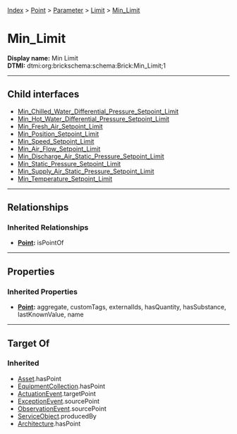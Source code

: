 [Index](../../../../index.md) > [Point](../../../Point.md) > [Parameter](../../Parameter.md) > [Limit](../Limit.md) > [Min_Limit](#)
# Min_Limit

**Display name:** Min Limit<br />
**DTMI:** dtmi:org:brickschema:schema:Brick:Min_Limit;1

---

## Child interfaces
* [Min_Chilled_Water_Differential_Pressure_Setpoint_Limit](Min_Chilled_Water_Differential_Pressure_Setpoint_Limit.md)
* [Min_Hot_Water_Differential_Pressure_Setpoint_Limit](Min_Hot_Water_Differential_Pressure_Setpoint_Limit.md)
* [Min_Fresh_Air_Setpoint_Limit](Min_Fresh_Air_Setpoint_Limit.md)
* [Min_Position_Setpoint_Limit](../Position_Limit/Min_Position_Setpoint_Limit.md)
* [Min_Speed_Setpoint_Limit](../Speed_Setpoint_Limit/Min_Speed_Setpoint_Limit.md)
* [Min_Air_Flow_Setpoint_Limit](Min_Air_Flow_Setpoint_Limit/Min_Air_Flow_Setpoint_Limit.md)
* [Min_Discharge_Air_Static_Pressure_Setpoint_Limit](../Static_Pressure_Setpoint_Limit/Min_Static_Pressure_Setpoint_Limit/Min_Discharge_Air_Static_Pressure_Setpoint_Limit.md)
* [Min_Static_Pressure_Setpoint_Limit](../Static_Pressure_Setpoint_Limit/Min_Static_Pressure_Setpoint_Limit/Min_Static_Pressure_Setpoint_Limit.md)
* [Min_Supply_Air_Static_Pressure_Setpoint_Limit](../Static_Pressure_Setpoint_Limit/Min_Static_Pressure_Setpoint_Limit/Min_Supply_Air_Static_Pressure_Setpoint_Limit.md)
* [Min_Temperature_Setpoint_Limit](Min_Temperature_Setpoint_Limit/Min_Temperature_Setpoint_Limit.md)

---

## Relationships

### Inherited Relationships
* **[Point](../../../Point.md):** isPointOf

---

## Properties

### Inherited Properties
* **[Point](../../../Point.md):** aggregate, customTags, externalIds, hasQuantity, hasSubstance, lastKnownValue, name

---

## Target Of
### Inherited
* [Asset](../../../../Asset/Asset.md).hasPoint
* [EquipmentCollection](../../../../Collection/EquipmentCollection.md).hasPoint
* [ActuationEvent](../../../../Event/PointEvent/ActuationEvent.md).targetPoint
* [ExceptionEvent](../../../../Event/PointEvent/ExceptionEvent.md).sourcePoint
* [ObservationEvent](../../../../Event/PointEvent/ObservationEvent.md).sourcePoint
* [ServiceObject](../../../../Information/ServiceObject/ServiceObject.md).producedBy
* [Architecture](../../../../Space/Architecture/Architecture.md).hasPoint
